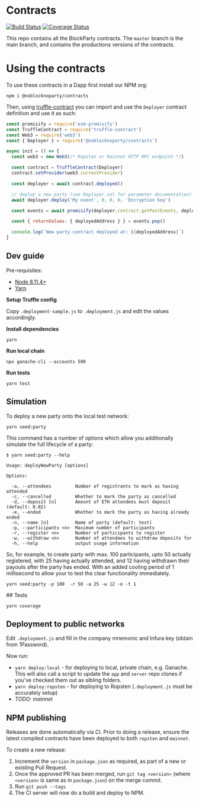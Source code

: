 # Contracts

[![Build Status](https://api.travis-ci.org/noblocknoparty/contracts.svg?branch=master)](https://travis-ci.org/noblocknoparty/contracts)
[![Coverage Status](https://coveralls.io/repos/github/noblocknoparty/contracts/badge.svg?branch=master)](https://coveralls.io/github/noblocknoparty/contracts?branch=master)

This repo contains all the BlockParty contracts. The `master` branch is the
main branch, and contains the productions versions of the contracts.

# Using the contracts

To use these contracts in a Dapp first install our NPM org:

```
npm i @noblocknoparty/contracts
```

Then, using [truffle-contract](https://github.com/trufflesuite/truffle/tree/develop/packages/truffle-contract) you can import and use the
`Deployer` contract definition and use it as such:

```js
const promisify = require('es6-promisify')
const TruffleContract = require('truffle-contract')
const Web3 = require('web3')
const { Deployer } = require('@noblocknoparty/contracts')

async init = () => {
  const web3 = new Web3(/* Ropsten or Mainnet HTTP RPC endpoint */)

  const contract = TruffleContract(Deployer)
  contract.setProvider(web3.currentProvider)

  const deployer = await contract.deployed()

  // deploy a new party (see Deployer.sol for parameter documentation)
  await deployer.deploy('My event', 0, 0, 0, 'Encryption key')

  const events = await promisify(deployer.contract.getPastEvents, deployer.contract)('NewParty')

  const { returnValues: { deployedAddress } } = events.pop()

  console.log(`New party contract deployed at: ${deployedAddress}`)
}
```

## Dev guide

Pre-requisites:

- [Node 8.11.4+](https://nodejs.org/)
- [Yarn](https://yarnpkg.com)

**Setup Truffle config**

Copy `.deployment-sample.js` to `.deployment.js` and edit the values
accordingly.

**Install dependencies**

```
yarn
```

**Run local chain**

```
npx ganache-cli --accounts 500
```

**Run tests**

```
yarn test
```

## Simulation

To deploy a new party onto the local test network:

```shell
yarn seed:party
```

This command has a number of options which allow you additionally simulate the
full lifecycle of a party:

```shell
$ yarn seed:party --help

Usage: deployNewParty [options]

Options:

  -a, --attendees         Number of registrants to mark as having attended
  -c, --cancelled         Whether to mark the party as cancelled
  -d, --deposit [n]       Amount of ETH attendees must deposit (default: 0.02)
  -e, --ended             Whether to mark the party as having already ended
  -n, --name [n]          Name of party (default: test)
  -p, --participants <n>  Maximum number of participants
  -r, --register <n>      Number of participants to register
  -w, --withdraw <n>      Number of attendees to withdraw deposits for
  -h, --help              output usage information
```

So, for example, to create party with max. 100 participants, upto 50 actually
registered, with 25 having actually attended, and 12 having withdrawn their
payouts after the party has ended. With an added cooling period of 1 millisecond to allow your to test the clear functionality immediately.

```shell
yarn seed:party -p 100  -r 50 -a 25 -w 12 -e -t 1
```

## Tests

```
yarn coverage
```

## Deployment to public networks

Edit `.deployment.js` and fill in the company mnemonic and Infura key (obtain from 1Password).

Now run:

- `yarn deploy:local` - for deploying to local, private chain, e.g. Ganache. This will also call
  a script to update the `app` and `server` repo clones if you've checked them out as sibling folders.
- `yarn deploy:ropsten` - for deploying to Ropsten (`.deployment.js` must be accurately setup)
- _TODO: mainnet_

## NPM publishing

Releases are done automatically via CI. Prior to doing a release, ensure the
latest compiled contracts have been deployed to both `ropsten` and `mainnet`.

To create a new release:

1. Increment the `version` in `package.json` as required, as part of a new or existing Pull Request.
2. Once the approved PR has been merged, run `git tag <version>` (where `<version>` is same as in `package.json`) on the merge commit.
3. Run `git push --tags`
4. The CI server will now do a build and deploy to NPM.
